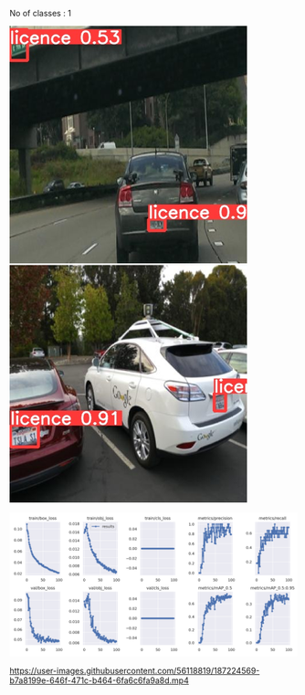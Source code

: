 No of classes : 1

![Detection Snip 1](images/anpr_snip1.jpg)
![Detection Snip 2](images/anpr_snip2.jpg)

![Results](https://github.com/sarthakmishraa/ANPR_yolov5/blob/main/runs/train/results.png)

https://user-images.githubusercontent.com/56118819/187224569-b7a8199e-646f-471c-b464-6fa6c6fa9a8d.mp4

